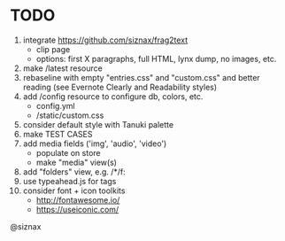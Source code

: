 TODO
================================================================

1. integrate <https://github.com/siznax/frag2text>
   * clip page
   * options: first X paragraphs, full HTML, lynx dump, no images,
     etc. 
1. make /latest resource
1. rebaseline with empty "entries.css" and "custom.css" and better
   reading (see Evernote Clearly and Readability styles)
1. add /config resource to configure db, colors, etc.
    * config.yml
    * /static/custom.css
1. consider default style with Tanuki palette
1. make TEST CASES
1. add media fields ('img', 'audio', 'video')
    * populate on store
    * make "media" view(s)
1. add "folders" view, e.g. /*/f:<folder>
1. use typeahead.js for tags
1. consider font + icon toolkits
    * http://fontawesome.io/
    * https://useiconic.com/


@siznax
